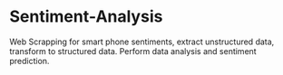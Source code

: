 # Sentiment-Analysis
Web Scrapping for smart phone sentiments, extract unstructured data, transform to structured data. Perform data analysis and sentiment prediction.
